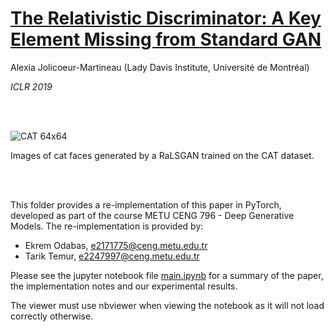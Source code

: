 # [The Relativistic Discriminator: A Key Element Missing from Standard GAN](https://openreview.net/forum?id=S1erHoR5t7&noteId=S1erHoR5t7)

Alexia Jolicoeur-Martineau (Lady Davis Institute, Université de Montréal)

*ICLR 2019*

<br>
<br>

![CAT 64x64](https://i.imgur.com/CaxmyTf.png)

Images of cat faces generated by a RaLSGAN trained on the CAT dataset.

<br>
<br>

This folder provides a re-implementation of this paper in PyTorch, developed as part of the course METU CENG 796 - Deep Generative Models. The re-implementation is provided by:
* Ekrem Odabas, e2171775@ceng.metu.edu.tr 
* Tarik Temur, e2247997@ceng.metu.edu.tr

Please see the jupyter notebook file [main.ipynb](main.ipynb) for a summary of the paper, the implementation notes and our experimental results.

The viewer must use nbviewer when viewing the notebook as it will not load correctly otherwise.